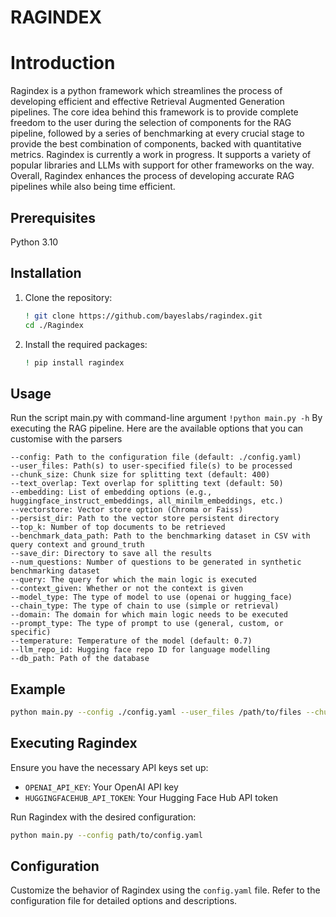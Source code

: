 # RAGINDEX

# Introduction
Ragindex is a python framework which streamlines the process of developing efficient and effective Retrieval Augmented Generation pipelines. The core idea behind this framework is to provide complete freedom to the user during the selection of components for the RAG pipeline, followed by a series of benchmarking at every crucial stage to provide the best combination of components, backed with quantitative metrics. Ragindex is currently a work in progress. It supports a variety of popular libraries and LLMs with support for other frameworks on the way. Overall, Ragindex enhances the process of developing accurate RAG pipelines while also being time efficient.  

## Prerequisites
Python 3.10

## Installation

1. Clone the repository:  
   ```bash
   ! git clone https://github.com/bayeslabs/ragindex.git
   cd ./Ragindex
   ```

2. Install the required packages:
   ```bash
   ! pip install ragindex
   ```

## Usage

Run the script main.py with  command-line argument
```!python main.py -h```
 By executing the RAG pipeline. Here are the available options that you can customise with the parsers
```
--config: Path to the configuration file (default: ./config.yaml)
--user_files: Path(s) to user-specified file(s) to be processed
--chunk_size: Chunk size for splitting text (default: 400)
--text_overlap: Text overlap for splitting text (default: 50)
--embedding: List of embedding options (e.g., huggingface_instruct_embeddings, all_minilm_embeddings, etc.)
--vectorstore: Vector store option (Chroma or Faiss)
--persist_dir: Path to the vector store persistent directory
--top_k: Number of top documents to be retrieved
--benchmark_data_path: Path to the benchmarking dataset in CSV with query context and ground_truth
--save_dir: Directory to save all the results
--num_questions: Number of questions to be generated in synthetic benchmarking dataset
--query: The query for which the main logic is executed
--context_given: Whether or not the context is given
--model_type: The type of model to use (openai or hugging_face)
--chain_type: The type of chain to use (simple or retrieval)
--domain: The domain for which main logic needs to be executed
--prompt_type: The type of prompt to use (general, custom, or specific)
--temperature: Temperature of the model (default: 0.7)
--llm_repo_id: Hugging face repo ID for language modelling
--db_path: Path of the database
```
 
## Example
```bash
python main.py --config ./config.yaml --user_files /path/to/files --chunk_size 400 --top_k 5
```

## Executing Ragindex

Ensure you have the necessary API keys set up:
- `OPENAI_API_KEY`: Your OpenAI API key
- `HUGGINGFACEHUB_API_TOKEN`: Your Hugging Face Hub API token

Run Ragindex with the desired configuration:
```bash
python main.py --config path/to/config.yaml
```

## Configuration
Customize the behavior of Ragindex using the `config.yaml` file. Refer to the configuration file for detailed options and descriptions.
